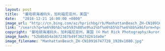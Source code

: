 ```yaml
---
layout: post
title:  "曼哈顿海滩码头，加利福尼亚州，美国"
date:   "2016-12-21 16:00:00 +0800"
image_url: "http://cn.bing.com/az/hprichbg/rb/ManhattanBeach_ZH-CN10916747728_1920x1080.jpg"
link: "/search?q=%e6%9b%bc%e5%93%88%e9%a1%bf%e6%b5%b7%e6%bb%a9&form=hpcapt&mkt=zh-cn"
copyright: "曼哈顿海滩码头，加利福尼亚州，美国 (© Mat Rick Photography/Aurora Photos)"
image_hash: "52b8b854a3672387b49f3627d261da0e"
image_filename: "ManhattanBeach_ZH-CN10916747728_1920x1080.jpg"
---
```

